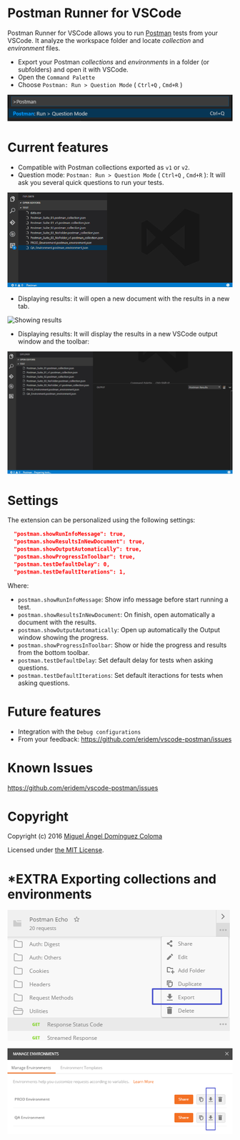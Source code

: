 # Postman Runner for VSCode

Postman Runner for VSCode allows you to run [Postman](https://www.getpostman.com/) tests from your VSCode. It analyze the workspace folder and locate *collection* and *environment* files.

- Export your Postman *collections* and *environments* in a folder (or subfolders) and open it with VSCode.
- Open the `Command Palette`
- Choose `Postman: Run > Question Mode` ( `Ctrl+Q` , `Cmd+R` )

![Command palette image](https://raw.githubusercontent.com/eridem/vscode-postman/master/images/command-palette.png)

# Current features

- Compatible with Postman collections exported as `v1` or `v2`.
- Question mode: `Postman: Run > Question Mode` ( `Ctrl+Q` , `Cmd+R` ): It will ask you several quick questions to run your tests.

![Toolbar choosing](https://raw.githubusercontent.com/eridem/vscode-postman/master/images/toolbar-choosing.gif)

- Displaying results: it will open a new document with the results in a new tab.

![Showing results](https://raw.githubusercontent.com/eridem/vscode-postman/master/images/document-results.gif)

- Displaying results: It will display the results in a new VSCode output window and the toolbar:

![Console running](https://raw.githubusercontent.com/eridem/vscode-postman/master/images/console-running.gif)

# Settings

The extension can be personalized using the following settings:

```json
  "postman.showRunInfoMessage": true,
  "postman.showResultsInNewDocument": true,
  "postman.showOutputAutomatically": true,
  "postman.showProgressInToolbar": true,
  "postman.testDefaultDelay": 0,
  "postman.testDefaultIterations": 1,
```

Where:

- `postman.showRunInfoMessage`: Show info message before start running a test.
- `postman.showResultsInNewDocument`: On finish, open automatically a document with the results.
- `postman.showOutputAutomatically`: Open up automatically the Output window showing the progress.
- `postman.showProgressInToolbar`: Show or hide the progress and results from the bottom toolbar.
- `postman.testDefaultDelay`: Set default delay for tests when asking questions.
- `postman.testDefaultIterations`: Set default iteractions for tests when asking questions.

# Future features

- Integration with the `Debug configurations`
- From your feedback: <https://github.com/eridem/vscode-postman/issues>

# Known Issues

<https://github.com/eridem/vscode-postman/issues>

# Copyright

Copyright (c) 2016 [Miguel Ángel Domínguez Coloma](http://eridem.net)

Licensed under [the MIT License](./LICENSE.md).

# *EXTRA Exporting collections and environments

![Exporting collections image](https://raw.githubusercontent.com/eridem/vscode-postman/master/images/export-collection.png)

![Exporting environments image](https://raw.githubusercontent.com/eridem/vscode-postman/master/images/export-environments.png)
